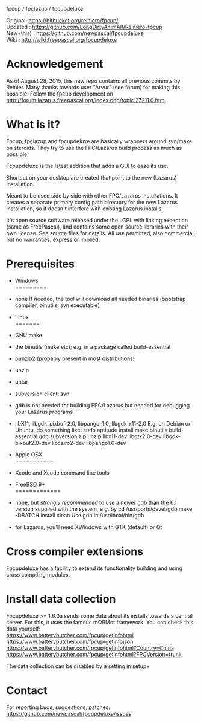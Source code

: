 fpcup / fpclazup / fpcupdeluxe

Original: https://bitbucket.org/reiniero/fpcup/  
Updated : https://github.com/LongDirtyAnimAlf/Reiniero-fpcup  
New (this) : https://github.com/newpascal/fpcupdeluxe  
Wiki : http://wiki.freepascal.org/fpcupdeluxe  

Acknowledgement
===========
As of August 28, 2015, this new repo contains all previous commits by Reinier.
Many thanks towards user "Arvur" (see forum) for making this possible.
Follow the fpcup development on http://forum.lazarus.freepascal.org/index.php/topic,27211.0.html

What is it?
===========
Fpcup, fpclazup and fpcupdeluxe are basically wrappers around svn/make on steroids.
They try to use the FPC/Lazarus build process as much as possible.

Fcpupdeluxe is the latest addition that adds a GUI to ease its use.

Shortcut on your desktop are created that point to the new (Lazarus) installation.

Meant to be used side by side with other FPC/Lazarus installations. It creates a
separate primary config path directory for the new Lazarus installation, so it 
doesn't interfere with existing Lazarus installs.

It's open source software released under the LGPL with linking exception 
(same as FreePascal), and contains some open source libraries with their own license. 
See source files for details.
All use permitted, also commercial, but no warranties, express or implied.

Prerequisites
=============

- Windows  
=========
- none
If needed, the tool will download all needed binaries (bootstrap compiler, 
binutils, svn executable)

- Linux  
=======
- GNU make
- the binutils (make etc); e.g. in a package called build-essential
- bunzip2 (probably present in most distributions)
- unzip
- untar
- subversion client: svn
- gdb is not needed for building FPC/Lazarus but needed for debugging 
  your Lazarus programs 
- libX11, libgdk_pixbuf-2.0, libpango-1.0, libgdk-x11-2.0
E.g. on Debian or Ubuntu, do something like:
sudo aptitude install make binutils build-essential gdb subversion zip unzip libx11-dev libgtk2.0-dev libgdk-pixbuf2.0-dev libcairo2-dev libpango1.0-dev

- Apple OSX  
===========
- Xcode and Xcode command line tools

- FreeBSD 9+  
=============
- none, but *strongly recommended* to use a newer gdb than the 6.1 version 
supplied with the system, e.g. by
cd /usr/ports/devel/gdb
make -DBATCH install clean
Use gdb in /usr/local/bin/gdb
- for Lazarus, you'll need XWindows with GTK (default) or Qt


Cross compiler extensions
=========================
Fpcupdeluxe has a facility to extend its functionality building and using cross compiling modules.


Install data collection
=========================
Fpcupdeluxe >= 1.6.0a sends some data about its installs towards a central server.
For this, it uses the famous mORMot framework.
You can check this data yourself:  
https://www.batterybutcher.com/fpcup/getinfohtml  
https://www.batterybutcher.com/fpcup/getinfojson  
https://www.batterybutcher.com/fpcup/getinfohtml?Country=China  
https://www.batterybutcher.com/fpcup/getinfohtml?FPCVersion=trunk  

The data collection can be disabled by a setting in setup+


Contact
=======
For reporting bugs, suggestions, patches.  
https://github.com/newpascal/fpcupdeluxe/issues

